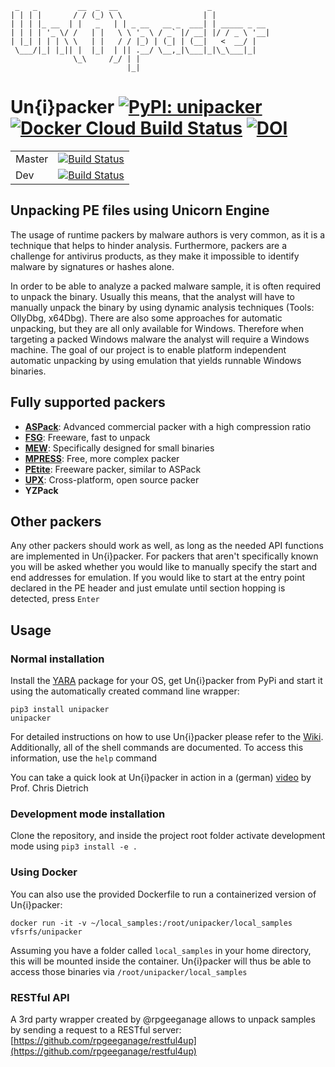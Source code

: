      _   _         __  _  __                    _
    | | | |       / / (_) \ \                  | |
    | | | |_ __  | |   _   | | _ __   __ _  ___| | _____ _ __
    | | | | '_ \/ /   | |   \ \ '_ \ / _` |/ __| |/ / _ \ '__|
    | |_| | | | \ \   | |   / / |_) | (_| | (__|   <  __/ |
     \___/|_| |_|| |  |_|  | || .__/ \__,_|\___|_|\_\___|_|
                  \_\     /_/ | |
                              |_|

# Un{i}packer   [![PyPI: unipacker](https://badge.fury.io/py/unipacker.svg)](https://pypi.org/project/unipacker/) [![Docker Cloud Build Status](https://img.shields.io/docker/cloud/build/vfsrfs/unipacker.svg)](https://hub.docker.com/r/vfsrfs/unipacker) [![DOI](https://zenodo.org/badge/DOI/10.5281/zenodo.4603157.svg)](https://doi.org/10.5281/zenodo.4603157)

| | |
|---|---|
| Master  | [![Build Status](https://travis-ci.com/unipacker/unipacker.svg?branch=master)](https://travis-ci.com/github/unipacker/unipacker) |
| Dev  | [![Build Status](https://travis-ci.com/unipacker/unipacker.svg?branch=dev)](https://travis-ci.com/github/unipacker/unipacker) |

## Unpacking PE files using Unicorn Engine

The usage of runtime packers by malware authors is very common, as it is a technique that helps to hinder analysis.
Furthermore, packers are a challenge for antivirus products, as they make it impossible to identify malware by signatures
or hashes alone.

In order to be able to analyze a packed malware sample, it is often required to unpack the binary. Usually this means,
that the analyst will have to manually unpack the binary by using dynamic analysis techniques (Tools: OllyDbg, x64Dbg).
There are also some approaches for automatic unpacking, but they are all only available for Windows. Therefore when
targeting a packed Windows malware the analyst will require a Windows machine. The goal of our project is to enable
platform independent automatic unpacking by using emulation that yields runnable Windows binaries.

## Fully supported packers

- **[ASPack](http://www.aspack.com/)**: Advanced commercial packer with a high compression ratio
- **[FSG](https://www.aldeid.com/wiki/Category:Digital-Forensics/Computer-Forensics/Anti-Reverse-Engineering/Packers/FSG)**: Freeware, fast to unpack
- **[MEW](https://www.softpedia.com/get/Programming/Packers-Crypters-Protectors/MEW-SE.shtml)**: Specifically designed for small binaries
- **[MPRESS](http://www.matcode.com/mpress.htm)**: Free, more complex packer
- **[PEtite](https://www.un4seen.com/petite/)**: Freeware packer, similar to ASPack
- **[UPX](https://github.com/upx/upx)**: Cross-platform, open source packer
- **YZPack**

## Other packers
Any other packers should work as well, as long as the needed API functions are implemented in Un{i}packer. For packers that
aren't specifically known you will be asked whether you would like to manually specify the start and end addresses for emulation.
If you would like to start at the entry point declared in the PE header and just emulate until section hopping is detected,
press ```Enter```

## Usage
### Normal installation
Install the [YARA](https://github.com/VirusTotal/yara) package for your OS, get Un{i}packer from PyPi and start it using the automatically created command line wrapper:
```
pip3 install unipacker
unipacker
```
For detailed instructions on how to use Un{i}packer please refer to the [Wiki](https://github.com/unipacker/unipacker/wiki).
Additionally, all of the shell commands are documented. To access this information, use the ```help``` command

You can take a quick look at Un{i}packer in action in a (german) [video](https://youtu.be/ee5_JUIEf8Q) by Prof. Chris Dietrich

### Development mode installation
Clone the repository, and inside the project root folder activate development mode using ```pip3 install -e .```

### Using Docker
You can also use the provided Dockerfile to run a containerized version of Un{i}packer:
```
docker run -it -v ~/local_samples:/root/unipacker/local_samples vfsrfs/unipacker
```
Assuming you have a folder called ```local_samples``` in your home directory, this will be mounted inside the container.
Un{i}packer will thus be able to access those binaries via ```/root/unipacker/local_samples```

### RESTful API
A 3rd party wrapper created by @rpgeeganage allows to unpack samples by sending a request to a RESTful server: [https://github.com/rpgeeganage/restful4up](https://github.com/rpgeeganage/restful4up)
